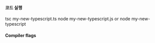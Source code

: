 #### 코드 실행
tsc my-new-typescript.ts
node my-new-typescript.js or node my-new-typescript


#### Compiler flags